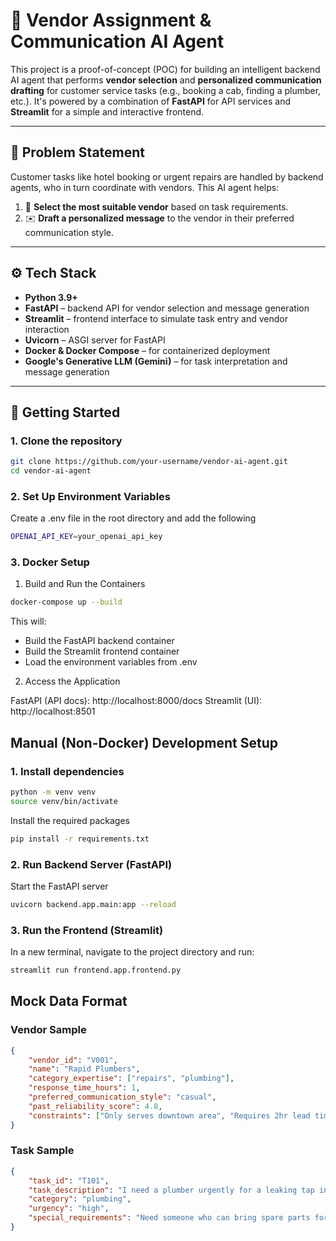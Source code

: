 # 🤖 Vendor Assignment & Communication AI Agent

This project is a proof-of-concept (POC) for building an intelligent backend AI agent that performs **vendor selection** and **personalized communication drafting** for customer service tasks (e.g., booking a cab, finding a plumber, etc.). It's powered by a combination of **FastAPI** for API services and **Streamlit** for a simple and interactive frontend.

---

## 📌 Problem Statement

Customer tasks like hotel booking or urgent repairs are handled by backend agents, who in turn coordinate with vendors. This AI agent helps:

1. 🧠 **Select the most suitable vendor** based on task requirements.
2. ✉️ **Draft a personalized message** to the vendor in their preferred communication style.

---

## ⚙️ Tech Stack

- **Python 3.9+**
- **FastAPI** – backend API for vendor selection and message generation
- **Streamlit** – frontend interface to simulate task entry and vendor interaction
- **Uvicorn** – ASGI server for FastAPI
- **Docker & Docker Compose** – for containerized deployment
- **Google's Generative LLM (Gemini)** – for task interpretation and message generation

---

## 🚀 Getting Started

### 1. Clone the repository

```bash
git clone https://github.com/your-username/vendor-ai-agent.git
cd vendor-ai-agent
```

### 2. Set Up Environment Variables

Create a .env file in the root directory and add the following

```sh
OPENAI_API_KEY=your_openai_api_key
```

### 3. Docker Setup

1. Build and Run the Containers

```bash
docker-compose up --build
```

This will:
- Build the FastAPI backend container
- Build the Streamlit frontend container
- Load the environment variables from .env

2. Access the Application

FastAPI (API docs): http://localhost:8000/docs
Streamlit (UI): http://localhost:8501

## Manual (Non-Docker) Development Setup

### 1. Install dependencies

```bash
python -m venv venv
source venv/bin/activate
```

Install the required packages

```bash
pip install -r requirements.txt
```

### 2. Run Backend Server (FastAPI)

Start the FastAPI server

```bash
uvicorn backend.app.main:app --reload
```

### 3. Run the Frontend (Streamlit)

In a new terminal, navigate to the project directory and run:

```bash
streamlit run frontend.app.frontend.py
```

## Mock Data Format

### Vendor Sample

```json
{
    "vendor_id": "V001",
    "name": "Rapid Plumbers",
    "category_expertise": ["repairs", "plumbing"],
    "response_time_hours": 1,
    "preferred_communication_style": "casual",
    "past_reliability_score": 4.8,
    "constraints": ["Only serves downtown area", "Requires 2hr lead time for non-urgent tasks"]
}
```

### Task Sample

```json
{
    "task_id": "T101",
    "task_description": "I need a plumber urgently for a leaking tap in the kitchen.",
    "category": "plumbing",
    "urgency": "high",
    "special_requirements": "Need someone who can bring spare parts for standard faucet types."
}
```
